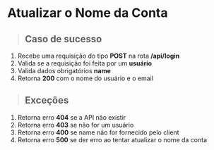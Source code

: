 # Atualizar o Nome da Conta

> ## Caso de sucesso

1. Recebe uma requisição do tipo **POST** na rota **/api/login**
2. Valida se a requisição foi feita por um **usuário**
3. Valida dados obrigatórios **name**
4. Retorna **200** com o nome do usuário e o email

> ## Exceções

1. Retorna erro **404** se a API não existir
2. Retorna erro **403** se não for um usuário
3. Retorna erro **400** se name não for fornecido pelo client
4. Retorna erro **500** se der erro ao tentar atualizar o nome da conta